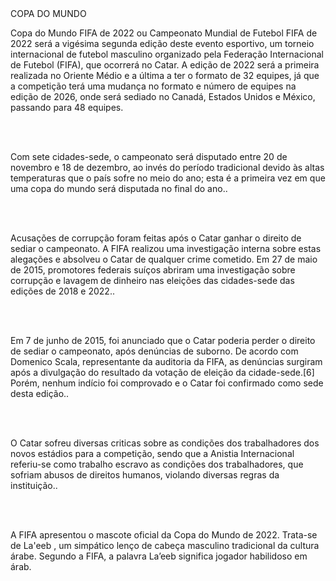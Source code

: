 <!DOCTYPE html>

<html lang="pt-br">
<head>
<meta charset="UTF-8">
<meta name="viewport">
COPA DO MUNDO


<p> Copa do Mundo FIFA de 2022 ou Campeonato Mundial de Futebol FIFA de 2022 será a vigésima segunda edição deste evento esportivo, um torneio internacional de futebol masculino organizado pela Federação Internacional de Futebol (FIFA), que ocorrerá no Catar. A edição de 2022 será a primeira realizada no Oriente Médio e a última a ter o formato de 32 equipes, já que a competição terá uma mudança no formato e número de equipes na edição de 2026, onde será sediado no Canadá, Estados Unidos e México, passando para 48 equipes.</p><br>
<br>
<p>Com sete cidades-sede, o campeonato será disputado entre 20 de novembro e 18 de dezembro, ao invés do período tradicional devido às altas temperaturas que o país sofre no meio do ano; esta é a primeira vez em que uma copa do mundo será disputada no final do ano..</p><br>
<br>

<P>Acusações de corrupção foram feitas após o Catar ganhar o direito de sediar o campeonato. A FIFA realizou uma investigação interna sobre estas alegações e absolveu o Catar de qualquer crime cometido. Em 27 de maio de 2015, promotores federais suíços abriram uma investigação sobre corrupção e lavagem de dinheiro nas eleições das cidades-sede das edições de 2018 e 2022..</p><br>
<br>

<p>Em 7 de junho de 2015, foi anunciado que o Catar poderia perder o direito de sediar o campeonato, após denúncias de suborno. De acordo com Domenico Scala, representante da auditoria da FIFA, as denúncias surgiram após a divulgação do resultado da votação de eleição da cidade-sede.[6] Porém, nenhum indício foi comprovado e o Catar foi confirmado como sede desta edição..</p><br>
<br>

<p>O Catar sofreu diversas criticas sobre as condições dos trabalhadores dos novos estádios para a competição, sendo que a Anistia Internacional referiu-se como trabalho escravo as condições dos trabalhadores, que sofriam abusos de direitos humanos, violando diversas regras da instituição..</p><br>
<br>

<p>A FIFA apresentou o mascote oficial da Copa do Mundo de 2022. Trata-se de La'eeb , um simpático lenço de cabeça masculino tradicional da cultura árabe. Segundo a FIFA, a palavra La’eeb significa jogador habilidoso em árab.</p><br>
<br>

<div aling="center">
<img scr="https://user-images.githubusercontent.com/118439213/202442765-71fb89f1-b112-4e27-9f6c-7d6f2f532404.jpg/">
</div>
